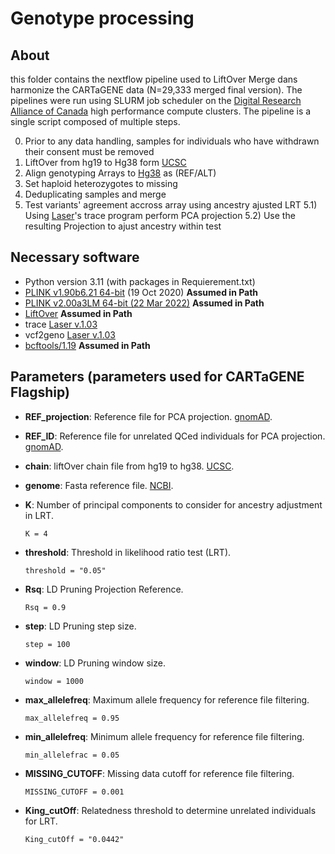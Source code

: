 # Genotype processing 
 
## About
this folder contains the nextflow pipeline used to LiftOver Merge dans harmonize the CARTaGENE data (N=29,333 merged final version). The pipelines were run using SLURM job scheduler on the [Digital Research Alliance of Canada](https://alliancecan.ca/en) high performance compute clusters. The pipeline is a single script composed of multiple steps.



0) Prior to any data handling, samples for individuals who have withdrawn their consent must be removed
1) LiftOver from hg19 to Hg38 form [UCSC](https://hgdownload.soe.ucsc.edu/downloads.html)
2) Align genotyping Arrays to [Hg38](https://www.ncbi.nlm.nih.gov/datasets/genome/GCA_000001405.28/) as (REF/ALT) 
3) Set haploid heterozygotes to missing
4) Deduplicating samples and merge
5) Test variants' agreement accross array using ancestry ajusted LRT
	5.1) Using [Laser](https://csg.sph.umich.edu/chaolong/LASER/)'s trace program perform PCA projection
	5.2) Use the resulting Projection to ajust ancestry within test

## Necessary software

- Python version 3.11 (with packages in Requierement.txt)
- [PLINK v1.90b6.21 64-bit](https://www.cog-genomics.org/plink/) (19 Oct 2020) **Assumed in Path**
- [PLINK v2.00a3LM 64-bit (22 Mar 2022)](www.cog-genomics.org/plink/2.0/) **Assumed in Path**
- [LiftOver](https://genome-store.ucsc.edu/) **Assumed in Path**
- trace [Laser v.1.03](https://csg.sph.umich.edu/chaolong/LASER/)
- vcf2geno [Laser v.1.03](https://csg.sph.umich.edu/chaolong/LASER/)
- [bcftools/1.19](https://github.com/samtools/bcftools/releases/download/1.19/bcftools-1.19.tar.bz2) **Assumed in Path**


## Parameters (parameters used for CARTaGENE Flagship)

- **REF_projection**: Reference file for PCA projection. [gnomAD](https://gnomad.broadinstitute.org/downloads#v3-hgdp-1kg).

- **REF_ID**: Reference file for unrelated QCed individuals for PCA projection. [gnomAD](https://gnomad.broadinstitute.org/downloads#v3-hgdp-1kg).

- **chain**: liftOver chain file from hg19 to hg38. [UCSC](https://hgdownload.soe.ucsc.edu/goldenPath/hg38/liftOver/hg38ToHg19.over.chain.gz).

- **genome**: Fasta reference file. [NCBI](https://www.ncbi.nlm.nih.gov/datasets/genome/GCA_000001405.28/).

- **K**: Number of principal components to consider for ancestry adjustment in LRT.
  ```plaintext
  K = 4
  ```
- **threshold**: Threshold in likelihood ratio test (LRT).
  ```plaintext
  threshold = "0.05"
  ```
- **Rsq**: LD Pruning Projection Reference.
  ```plaintext
  Rsq = 0.9
  ```
- **step**: LD Pruning step size.
  ```plaintext
  step = 100
  ```
- **window**: LD Pruning window size.
  ```plaintext
  window = 1000
  ```
- **max_allelefreq**: Maximum allele frequency for reference file filtering.
  ```plaintext
  max_allelefreq = 0.95
  ```
- **min_allelefreq**: Minimum allele frequency for reference file filtering.
  ```plaintext
  min_allelefrac = 0.05
  ```
- **MISSING_CUTOFF**: Missing data cutoff for reference file filtering.
  ```plaintext
  MISSING_CUTOFF = 0.001
  ```
- **King_cutOff**: Relatedness threshold to determine unrelated individuals for LRT.
  ```plaintext
  King_cutOff = "0.0442"
  ```

